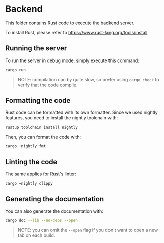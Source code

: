 # Backend

This folder contains Rust code to execute the backend server.

To install Rust, please refer to <https://www.rust-lang.org/tools/install>.

## Running the server

To run the server in debug mode, simply execute this command:

```bash
cargo run
```

> NOTE: compilation can by quite slow,
so prefer using `cargo check` to verify that the code compile.

## Formatting the code

Rust code can be formatted with its own formatter. Since we used nightly features,
you need to install the nightly toolchain with:

```bash
rustup toolchain install nightly
```

Then, you can format the code with:

```bash
cargo +nightly fmt
```

## Linting the code

The same applies for Rust's linter:

```bash
cargo +nightly clippy
```

## Generating the documentation

You can also generate the documentation with:

```bash
cargo doc --lib --no-deps --open
```

> NOTE: you can omit the `--open` flag if you don't want to open a new tab on
each build.
